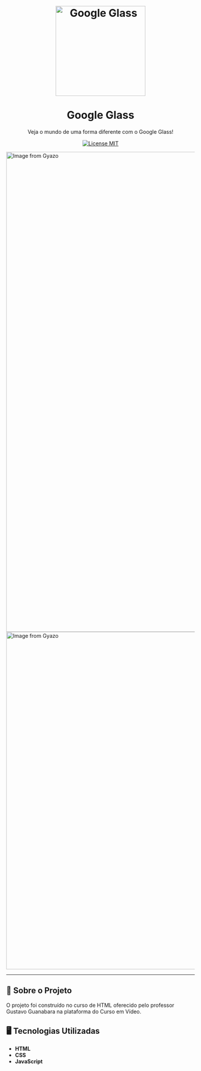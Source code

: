 <h1 align="center">
<br>
  <img src="https://raw.githubusercontent.com/pabloads/curso-html5-css3-gustavo-guanabara/master/projeto-glass-html5/_imagens/glass-logo-peq.jpg" alt="Google Glass" width="240">
<br>
<br>
Google Glass
</h1>

<p align="center">Veja o mundo de uma forma diferente com o Google Glass!</p>

<p align="center">
  <a href="https://opensource.org/licenses/MIT">
    <img src="https://img.shields.io/badge/License-MIT-blue.svg" alt="License MIT">
  </a>
  
</p>

<div>
  <a href="https://gyazo.com/86eece7c423e85d38399871afa64da3d">
   <img src="https://i.gyazo.com/86eece7c423e85d38399871afa64da3d.gif" alt="Image from Gyazo" width="1280"/>
 </a>
  <a href="https://gyazo.com/9a15df6d59f13efa27add26d777423ae">
   <img src="https://i.gyazo.com/9a15df6d59f13efa27add26d777423ae.gif" alt="Image from Gyazo" width="900"/>
 </a>
</div>

<hr />

## :rocket: Sobre o Projeto

O projeto foi construído no curso de HTML oferecido pelo professor Gustavo Guanabara na plataforma do Curso em Vídeo. 

## 🖥 Tecnologias Utilizadas

* **HTML** 
* **CSS** 
* **JavaScript**
